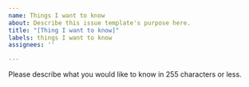 ```yaml
---
name: Things I want to know
about: Describe this issue template's purpose here.
title: "[Thing I want to know]"
labels: things I want to know
assignees: ''

---
```


Please describe what you would like to know in 255 characters or less.
